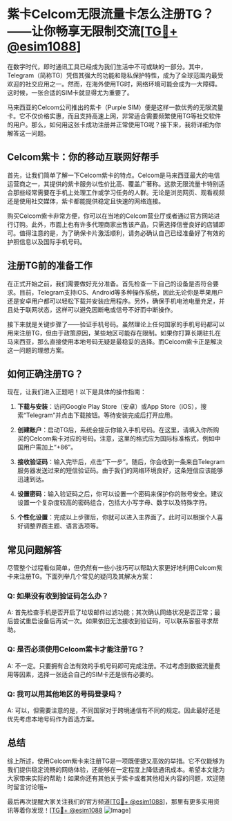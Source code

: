 # 紫卡Celcom无限流量卡怎么注册TG？——让你畅享无限制交流[[TG💪+ @esim1088](https://t.me/s/esim1088)]

在数字时代，即时通讯工具已经成为我们生活中不可或缺的一部分。其中，Telegram（简称TG）凭借其强大的功能和隐私保护特性，成为了全球范围内最受欢迎的社交应用之一。然而，在海外使用TG时，网络环境可能会成为一大障碍。这时候，一张合适的SIM卡就显得尤为重要了。

马来西亚的Celcom公司推出的紫卡（Purple SIM）便是这样一款优秀的无限流量卡。它不仅价格实惠，而且支持高速上网，非常适合需要频繁使用TG等社交软件的用户。那么，如何用这张卡成功注册并正常使用TG呢？接下来，我将详细为你解答这一问题。

## Celcom紫卡：你的移动互联网好帮手

首先，让我们简单了解一下Celcom紫卡的特点。Celcom是马来西亚最大的电信运营商之一，其提供的紫卡服务以性价比高、覆盖广著称。这款无限流量卡特别适合那些经常需要在手机上处理工作或学习任务的人群。无论是浏览网页、观看视频还是使用社交媒体，紫卡都能提供稳定且快速的网络连接。

购买Celcom紫卡非常方便，你可以在当地的Celcom营业厅或者通过官方网站进行订购。此外，市面上也有许多代理商家出售该产品，只需选择信誉良好的店铺即可。值得注意的是，为了确保卡片激活顺利，请务必确认自己已经准备好了有效的护照信息以及国际手机号码。

## 注册TG前的准备工作

在正式开始之前，我们需要做好充分准备。首先检查一下自己的设备是否符合要求。目前，Telegram支持iOS、Android等多种操作系统，因此无论你是苹果用户还是安卓用户都可以轻松下载并安装应用程序。另外，确保手机电池电量充足，并且处于联网状态，这样可以避免因断电或信号不好而中断操作。

接下来就是关键步骤了——验证手机号码。虽然理论上任何国家的手机号码都可以用来注册TG，但由于政策原因，某些地区可能存在限制。如果你打算长期驻扎在马来西亚，那么直接使用本地号码无疑是最稳妥的选择。而Celcom紫卡正是解决这一问题的理想方案。

## 如何正确注册TG？

现在，让我们进入正题吧！以下是具体的操作指南：

1. **下载与安装**：访问Google Play Store（安卓）或App Store（iOS），搜索“Telegram”并点击下载按钮。等待安装完成后打开应用。

2. **创建账户**：启动TG后，系统会提示你输入手机号码。在这里，请填入你所购买的Celcom紫卡对应的号码。注意，这里的格式应为国际标准格式，例如中国用户需加上“+86”。

3. **接收验证码**：输入完毕后，点击“下一步”。随后，你会收到一条来自Telegram服务器发送过来的短信验证码。由于我们的网络环境良好，这条短信应该能够迅速到达。

4. **设置密码**：输入验证码之后，你可以设置一个密码来保护你的账号安全。建议设置一个复杂度较高的密码组合，包括大小写字母、数字以及特殊字符。

5. **个性化设置**：完成以上步骤后，你就可以进入主界面了。此时可以根据个人喜好调整界面主题、语言选项等。

## 常见问题解答

尽管整个过程看似简单，但仍然有一些小技巧可以帮助大家更好地利用Celcom紫卡来注册TG。下面列举几个常见的疑问及其解决方案：

### Q: 如果没有收到验证码怎么办？
A: 首先检查手机是否开启了垃圾邮件过滤功能；其次确认网络状况是否正常；最后尝试重启设备后再试一次。如果依旧无法接收到验证码，可以联系客服寻求帮助。

### Q: 是否必须使用Celcom紫卡才能注册TG？
A: 不一定。只要拥有合法有效的手机号码即可完成注册。不过考虑到数据流量费用等因素，选择一张适合自己的SIM卡还是很有必要的。

### Q: 我可以用其他地区的号码登录吗？
A: 可以，但需要注意的是，不同国家对于跨境通信有不同的规定。因此最好还是优先考虑本地号码作为首选方案。

## 总结

综上所述，使用Celcom紫卡来注册TG是一项既便捷又高效的举措。它不仅能够为我们提供稳定流畅的网络体验，还能够在一定程度上降低通讯成本。希望本文能为大家带来实际的帮助！如果你还有其他关于紫卡或者其他相关内容的问题，欢迎随时留言讨论哦~

最后再次提醒大家关注我们的官方频道[[TG💪+ @esim1088](https://t.me/s/esim1088)]，那里有更多实用资讯等着你发现！[[TG💪+ @esim1088](https://t.me/s/esim1088) ![Image](https://i.postimg.cc/4NQfJmqS/Snipaste-2025-05-13-00-14-12.png)]